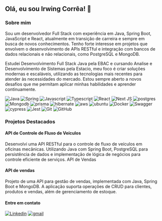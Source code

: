 ## Olá, eu sou Irwing Corrêa! 👋

### Sobre mim

Sou um desenvolvedor Full Stack com experiência em Java, Spring Boot, JavaScript e React, atualmente em transição de carreira e sempre em busca de novos conhecimentos. Tenho forte interesse em projetos que envolvem o desenvolvimento de APIs RESTful e integração com bancos de dados relacionais e não relacionais, como PostgreSQL e MongoDB.

Estudei Desenvolvimento Full Stack Java pela EBAC e cursando Analise e Desenvolvimento de Sistemas pela Estacio, meu foco é criar soluções modernas e escaláveis, utilizando as tecnologias mais recentes para atender às necessidades do mercado. Estou sempre aberto a novos desafios que me permitam aplicar minhas habilidades e aprender continuamente.

![Java](https://img.shields.io/badge/Java-ED8B00?style=for-the-badge&logo=openjdk&logoColor=white) ![Spring]( 	https://img.shields.io/badge/Spring-6DB33F?style=for-the-badge&logo=spring&logoColor=white) ![Javascript]( 	https://img.shields.io/badge/JavaScript-F7DF1E?style=for-the-badge&logo=javascript&logoColor=black) ![Typescript]( 	https://img.shields.io/badge/TypeScript-007ACC?style=for-the-badge&logo=typescript&logoColor=white) ![React](https://img.shields.io/badge/React-20232A?style=for-the-badge&logo=react&logoColor=61DAFB) ![Next JS](https://img.shields.io/badge/Next-black?style=for-the-badge&logo=next.js&logoColor=white) ![postgres]( 	https://img.shields.io/badge/PostgreSQL-316192?style=for-the-badge&logo=postgresql&logoColor=white) ![Mongodb](https://img.shields.io/badge/MongoDB-4EA94B?style=for-the-badge&logo=mongodb&logoColor=white)  ![prisma]( 	https://img.shields.io/badge/Prisma-3982CE?style=for-the-badge&logo=Prisma&logoColor=white) ![hibernate]( 	https://img.shields.io/badge/Hibernate-59666C?style=for-the-badge&logo=Hibernate&logoColor=white) ![aws]( 	https://img.shields.io/badge/Amazon_AWS-232F3E?style=for-the-badge&logo=amazon-aws&logoColor=white) ![ubuntu]( 	https://img.shields.io/badge/Ubuntu-E95420?style=for-the-badge&logo=ubuntu&logoColor=white) ![Docker](https://img.shields.io/badge/docker-%230db7ed.svg?style=for-the-badge&logo=docker&logoColor=white) ![Swagger](https://img.shields.io/badge/-Swagger-%23Clojure?style=for-the-badge&logo=swagger&logoColor=white) ![cypress](https://img.shields.io/badge/-cypress-%23E5E5E5?style=for-the-badge&logo=cypress&logoColor=058a5e) ![Jest](https://img.shields.io/badge/-jest-%23C21325?style=for-the-badge&logo=jest&logoColor=white) ![Git](https://img.shields.io/badge/git-%23F05033.svg?style=for-the-badge&logo=git&logoColor=white)	![GitHub](https://img.shields.io/badge/github-%23121011.svg?style=for-the-badge&logo=github&logoColor=white)

### Projetos Destacados

#### API de Controle de Fluxo de Veículos

Desenvolvi uma API RESTful para o controle de fluxo de veículos em oficinas mecânicas. Utilizando Java com Spring Boot, PostgreSQL para persistência de dados e implementação de lógica de negócios para controle eficiente de serviços.
API de Vendas

#### API de vendas

Projeto de uma API para gestão de vendas, implementada com Java, Spring Boot e MongoDB. A aplicação suporta operações de CRUD para clientes, produtos e vendas, além de gerenciamento de estoque.

#### Entre em contato

[![Linkedin](https://img.shields.io/badge/LinkedIn-0077B5?style=for-the-badge&logo=linkedin&logoColor=white)](https://linkedin.com/in/correairwing)
[![gmail](https://img.shields.io/badge/Gmail-D14836?style=for-the-badge&logo=gmail&logoColor=white)](mailto:irwingcorea95@gmail.com)



